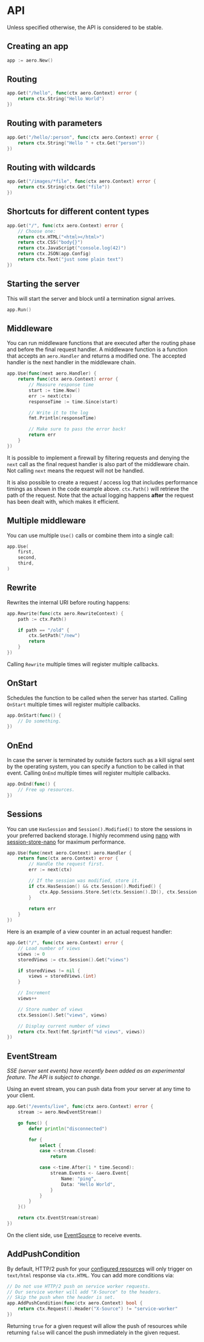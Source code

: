 # API

Unless specified otherwise, the API is considered to be stable.

## Creating an app

```go
app := aero.New()
```

## Routing

```go
app.Get("/hello", func(ctx aero.Context) error {
	return ctx.String("Hello World")
})
```

## Routing with parameters

```go
app.Get("/hello/:person", func(ctx aero.Context) error {
	return ctx.String("Hello " + ctx.Get("person"))
})
```

## Routing with wildcards

```go
app.Get("/images/*file", func(ctx aero.Context) error {
	return ctx.String(ctx.Get("file"))
})
```

## Shortcuts for different content types

```go
app.Get("/", func(ctx aero.Context) error {
	// Choose one:
	return ctx.HTML("<html></html>")
	return ctx.CSS("body{}")
	return ctx.JavaScript("console.log(42)")
	return ctx.JSON(app.Config)
	return ctx.Text("just some plain text")
})
```

## Starting the server

This will start the server and block until a termination signal arrives.

```go
app.Run()
```

## Middleware

You can run middleware functions that are executed after the routing phase and before the final request handler.
A middleware function is a function that accepts an `aero.Handler` and returns a modified one.
The accepted handler is the next handler in the middleware chain.

```go
app.Use(func(next aero.Handler) {
	return func(ctx aero.Context) error {
		// Measure response time
		start := time.Now()
		err := next(ctx)
		responseTime := time.Since(start)

		// Write it to the log
		fmt.Println(responseTime)

		// Make sure to pass the error back!
		return err
	}
})
```

It is possible to implement a firewall by filtering requests and denying the `next` call as the final request handler is also part of the middleware chain. Not calling `next` means the request will not be handled.

It is also possible to create a request / access log that includes performance timings as shown in the code example above. `ctx.Path()` will retrieve the path of the request. Note that the actual logging happens **after** the request has been dealt with, which makes it efficient.

## Multiple middleware

You can use multiple `Use()` calls or combine them into a single call:

```go
app.Use(
	first,
	second,
	third,
)
```

## Rewrite

Rewrites the internal URI before routing happens:

```go
app.Rewrite(func(ctx aero.RewriteContext) {
	path := ctx.Path()

	if path == "/old" {
		ctx.SetPath("/new")
		return
	}
})
```

Calling `Rewrite` multiple times will register multiple callbacks.

## OnStart

Schedules the function to be called when the server has started. Calling `OnStart` multiple times will register multiple callbacks.

```go
app.OnStart(func() {
	// Do something.
})
```

## OnEnd

In case the server is terminated by outside factors such as a kill signal sent by the operating system, you can specify a function to be called in that event. Calling `OnEnd` multiple times will register multiple callbacks.

```go
app.OnEnd(func() {
	// Free up resources.
})
```

## Sessions

You can use `HasSession` and `Session().Modified()` to store the sessions in your preferred backend storage. I highly recommend using [nano](https://github.com/aerogo/nano) with [session-store-nano](https://github.com/aerogo/session-store-nano) for maximum performance.

```go
app.Use(func(next aero.Context) aero.Handler {
	return func(ctx aero.Context) error {
		// Handle the request first.
		err := next(ctx)

		// If the session was modified, store it.
		if ctx.HasSession() && ctx.Session().Modified() {
			ctx.App.Sessions.Store.Set(ctx.Session().ID(), ctx.Session())
		}
		
		return err
	}
})
```

Here is an example of a view counter in an actual request handler:

```go
app.Get("/", func(ctx aero.Context) error {
	// Load number of views
	views := 0
	storedViews := ctx.Session().Get("views")

	if storedViews != nil {
		views = storedViews.(int)
	}

	// Increment
	views++

	// Store number of views
	ctx.Session().Set("views", views)

	// Display current number of views
	return ctx.Text(fmt.Sprintf("%d views", views))
})
```

## EventStream

*SSE (server sent events) have recently been added as an experimental feature. The API is subject to change.*

Using an event stream, you can push data from your server at any time to your client.

```go
app.Get("/events/live", func(ctx aero.Context) error {
	stream := aero.NewEventStream()

	go func() {
		defer println("disconnected")

		for {
			select {
			case <-stream.Closed:
				return

			case <-time.After(1 * time.Second):
				stream.Events <- &aero.Event{
					Name: "ping",
					Data: "Hello World",
				}
			}
		}
	}()

	return ctx.EventStream(stream)
})
```

On the client side, use [EventSource](https://developer.mozilla.org/en-US/docs/Web/API/EventSource#Examples) to receive events.

## AddPushCondition

By default, HTTP/2 push for your [configured resources](Configuration.md#push) will only trigger on `text/html` response via `ctx.HTML`. You can add more conditions via:

```go
// Do not use HTTP/2 push on service worker requests.
// Our service worker will add "X-Source" to the headers.
// Skip the push when the header is set.
app.AddPushCondition(func(ctx aero.Context) bool {
	return ctx.Request().Header("X-Source") != "service-worker"
})
```

Returning `true` for a given request will allow the push of resources while returning `false` will cancel the push immediately in the given request.